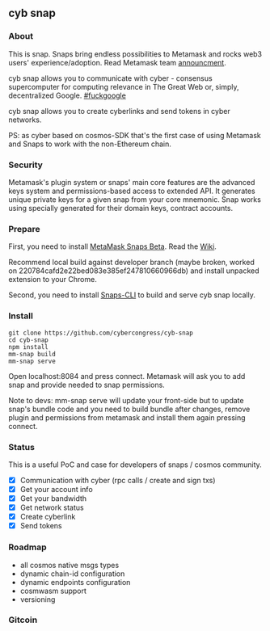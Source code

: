 ## cyb snap

### About

This is snap. Snaps bring endless possibilities to Metamask and rocks web3 users' experience/adoption. Read Metamask team [announcment](https://medium.com/metamask/introducing-the-next-evolution-of-the-web3-wallet-4abdf801a4ee).

cyb snap allows you to communicate with cyber - consensus supercomputer for computing relevance in The Great Web or, simply, decentralized Google. [#fuckgoogle](t.me/fuckgoogle)

cyb snap allows you to create cyberlinks and send tokens in cyber networks.

PS: as cyber based on cosmos-SDK that's the first case of using Metamask and Snaps to work with the non-Ethereum chain.

### Security

Metamask's plugin system or snaps' main core features are the advanced keys system and permissions-based access to extended API. It generates unique private keys for a given snap from your core mnemonic. Snap works using specially generated for their domain keys, contract accounts.

### Prepare
First, you need to install [MetaMask Snaps Beta](https://github.com/MetaMask/metamask-snaps-beta). Read the [Wiki](https://github.com/MetaMask/metamask-snaps-beta/wiki).

Recommend local build against developer branch (maybe broken, worked on 220784cafd2e22bed083e385ef247810660966db) and install unpacked extension to your Chrome.

Second, you need to install [Snaps-CLI](https://github.com/MetaMask/metamask-snaps-beta) to build and serve cyb snap locally.

### Install

```
git clone https://github.com/cybercongress/cyb-snap
cd cyb-snap
npm install
mm-snap build
mm-snap serve
```

Open localhost:8084 and press connect. Metamask will ask you to add snap and provide needed to snap permissions. 

Note to devs: mm-snap serve will update your front-side but to update snap's bundle code and you need to build bundle after changes, remove plugin and permissions from metamask and install them again pressing connect.

### Status
This is a useful PoC and case for developers of snaps / cosmos community.

- [x] Communication with cyber (rpc calls / create and sign txs)
- [x] Get your account info
- [x] Get your bandwidth
- [x] Get network status
- [x] Create cyberlink
- [x] Send tokens

### Roadmap
- all cosmos native msgs types
- dynamic chain-id configuration
- dynamic endpoints configuration
- cosmwasm support
- versioning

### Gitcoin
